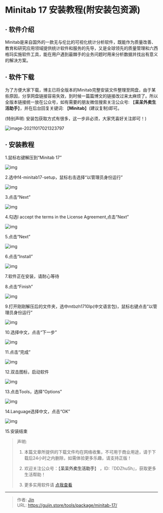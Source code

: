 # Minitab 17 安装教程(附安装包资源)


## · 软件介绍
Minitab是来自国外的一款无与伦比的可视化统计分析软件，既能作为质量改善、教育和研究应用领域提供统计软件和服务的先导，又是全球领先的质量管理和六西格玛实施软件工具，能在用户遇到最棘手的业务问题时用来分析数据并找出有意义的解决方案。


## · 软件下载
为了方便大家下载，博主已将全版本的Minitab完整安装文件整理至网盘，由于某些原因，分享网盘链接容易失效，到时候一篇篇博文的链接改过来太麻烦了。所以全版本链接统一放在公众号，如有需要的朋友微信搜索关注公众号: 【**呆呆外卖生活助手**】，并在后台回复关键词: 【**Minitab**】(建议复制)即可。

(特别声明: 安装包获取方式有很多，这一步非必须，大家凭喜好关注即可！)

![image-20211017021323797](https://img.gujin.store/img/image-20211017021323797.png)

## · 安装教程

1.鼠标右键解压到“Minitab 17”

![img](https://img.gujin.store/img/v2-0f64b329bc7c05d0866311f8faec9b43_720w.png)

2.选中f4-minitab17-setup，鼠标右击选择“以管理员身份运行”

![img](https://img.gujin.store/img/v2-7ca9905e7ab761a85ce90d454429dc8b_720w.png)

3.点击“Next”

![img](https://img.gujin.store/img/v2-1eaad2dd2a18b2df18fd44c528472590_720w.png)

4.勾选I accept the terms in the License Agreement,点击“Next”

![img](https://img.gujin.store/img/v2-3106e8286861d60110bab2e3bf8b2463_720w.png)

5.点击“Next”

![img](https://img.gujin.store/img/v2-66b06b633d08d01e9d2f179f7759a42e_720w.png)

6.点击“Install”

![img](https://img.gujin.store/img/v2-5840c46a6a54829276b17c2990bda925_720w.png)

7.软件正在安装，请耐心等待

8.点击“Finish”

![img](https://img.gujin.store/img/v2-085b42aa94cadf4e1d40550c439fc6d1_720w.png)

9.打开刚刚解压后的文件夹，选中mtbzh1710lp(中文语言包)，鼠标右键点击“以管理员身份运行”

![img](https://img.gujin.store/img/v2-edee2612d38defe5dfa6719ff3c4bfe9_720w.png)

10.选择中文，点击“下一步”

![img](https://img.gujin.store/img/v2-ecb264428cb39f8068aa0a0a981bcd8e_720w.png)

11.点击“完成”

![img](https://img.gujin.store/img/v2-22f71c55c18342995bcd169c54dcc4e4_720w.png)

12.双击图标，启动软件

![img](https://img.gujin.store/img/v2-2db176c83bde55e3c8e084f0f8664f1e_720w.png)

13.点击Tools，选择“Options”

![img](https://img.gujin.store/img/v2-ddcdbce5700d4b72d37bb67bd2e8cf40_720w.png)



14.Language选择中文，点击“OK”

![img](https://img.gujin.store/img/v2-8700262853ab28b32f5fb4f64d6a66e1_720w.png)



15.安装结束



> 声明: 
>
> 1. 本篇文章所提供的下载文件均在网络收集，不可用于商业用途，请于下载后24小时之内删除，如需体验更多乐趣，请支持正版！
>
> 2. 欢迎关注公众号：【**呆呆外卖生活助手**】 ，ID:『DDZhuSh』，获取更多生活帮助！
>
> 3. 更多实用软件请  [点我查看](/tools)

---

> 作者: [Jin](https://img.gujin.store/img/favicon.ico)  
> URL: https://gujin.store/tools/package/minitab-17/  

